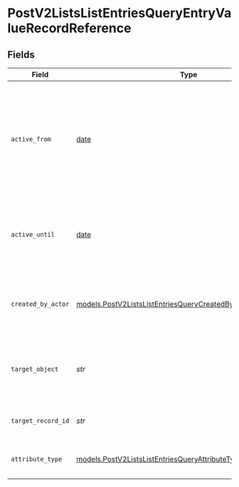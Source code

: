 # PostV2ListsListEntriesQueryEntryValueRecordReference


## Fields

| Field                                                                                                                                  | Type                                                                                                                                   | Required                                                                                                                               | Description                                                                                                                            | Example                                                                                                                                |
| -------------------------------------------------------------------------------------------------------------------------------------- | -------------------------------------------------------------------------------------------------------------------------------------- | -------------------------------------------------------------------------------------------------------------------------------------- | -------------------------------------------------------------------------------------------------------------------------------------- | -------------------------------------------------------------------------------------------------------------------------------------- |
| `active_from`                                                                                                                          | [date](https://docs.python.org/3/library/datetime.html#date-objects)                                                                   | :heavy_check_mark:                                                                                                                     | The point in time at which this value was made "active". `active_from` can be considered roughly analogous to `created_at`.            | 2023-01-01T15:00:00.000000000Z                                                                                                         |
| `active_until`                                                                                                                         | [date](https://docs.python.org/3/library/datetime.html#date-objects)                                                                   | :heavy_check_mark:                                                                                                                     | The point in time at which this value was deactivated. If `null`, the value is active.                                                 | 2023-01-01T15:00:00.000000000Z                                                                                                         |
| `created_by_actor`                                                                                                                     | [models.PostV2ListsListEntriesQueryCreatedByActor7](../models/postv2listslistentriesquerycreatedbyactor7.md)                           | :heavy_check_mark:                                                                                                                     | The actor that created this value.                                                                                                     | {<br/>"type": "workspace-member",<br/>"id": "50cf242c-7fa3-4cad-87d0-75b1af71c57b"<br/>}                                               |
| `target_object`                                                                                                                        | *str*                                                                                                                                  | :heavy_check_mark:                                                                                                                     | A slug identifying the object that the referenced record belongs to.                                                                   | people                                                                                                                                 |
| `target_record_id`                                                                                                                     | *str*                                                                                                                                  | :heavy_check_mark:                                                                                                                     | A UUID to identify the referenced record.                                                                                              | 891dcbfc-9141-415d-9b2a-2238a6cc012d                                                                                                   |
| `attribute_type`                                                                                                                       | [models.PostV2ListsListEntriesQueryAttributeTypeRecordReference](../models/postv2listslistentriesqueryattributetyperecordreference.md) | :heavy_check_mark:                                                                                                                     | The attribute type of the value.                                                                                                       | record-reference                                                                                                                       |